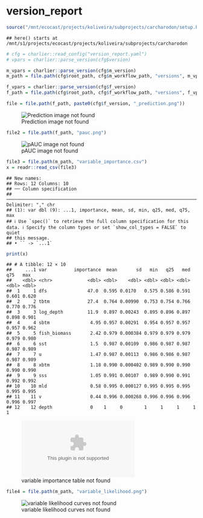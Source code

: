 version_report
================

``` r
source("/mnt/ecocast/projects/koliveira/subprojects/carcharodon/setup.R")
```

    ## here() starts at /mnt/s1/projects/ecocast/projects/koliveira/subprojects/carcharodon

``` r
# cfg = charlier::read_config("version_report.yaml")
# vpars = charlier::parse_version(cfg$version)

m_vpars = charlier::parse_version(cfg$m_version)
m_path = file.path(cfg$root_path, cfg$m_workflow_path, "versions", m_vpars[["major"]], m_vpars[["minor"]], cfg$m_version)

f_vpars = charlier::parse_version(cfg$f_version)
f_path = file.path(cfg$root_path, cfg$f_workflow_path, "versions", f_vpars[["major"]], f_vpars[["minor"]], cfg$f_version)
```

``` r
file = file.path(f_path, paste0(cfg$f_version, "_prediction.png"))
```

<figure>
<img
src="/mnt/s1/projects/ecocast/projects/koliveira/subprojects/carcharodon//workflows/forecast_workflow/versions/v01/000/v01.000.08/v01.000.08_prediction.png"
alt="Prediction image not found" />
<figcaption aria-hidden="true">Prediction image not found</figcaption>
</figure>

``` r
file2 = file.path(f_path, "pauc.png")
```

<figure>
<img
src="/mnt/s1/projects/ecocast/projects/koliveira/subprojects/carcharodon//workflows/forecast_workflow/versions/v01/000/v01.000.08/pauc.png"
alt="pAUC image not found" />
<figcaption aria-hidden="true">pAUC image not found</figcaption>
</figure>

``` r
file3 = file.path(m_path, "variable_importance.csv")
x = readr::read_csv(file3)
```

    ## New names:
    ## Rows: 12 Columns: 10
    ## ── Column specification
    ## ──────────────────────────────────────────────────────────────────────────────────────────────────────────────────────── Delimiter: "," chr
    ## (1): var dbl (9): ...1, importance, mean, sd, min, q25, med, q75, max
    ## ℹ Use `spec()` to retrieve the full column specification for this data. ℹ Specify the column types or set `show_col_types = FALSE` to quiet
    ## this message.
    ## • `` -> `...1`

``` r
print(x)
```

    ## # A tibble: 12 × 10
    ##     ...1 var          importance  mean       sd   min   q25   med   q75   max
    ##    <dbl> <chr>             <dbl> <dbl>    <dbl> <dbl> <dbl> <dbl> <dbl> <dbl>
    ##  1     1 dfs               47.0  0.595 0.0170   0.575 0.586 0.591 0.601 0.620
    ##  2     2 tbtm              27.4  0.764 0.00990  0.753 0.754 0.766 0.770 0.776
    ##  3     3 log_depth         11.9  0.897 0.00243  0.895 0.896 0.897 0.898 0.901
    ##  4     4 sbtm               4.95 0.957 0.00291  0.954 0.957 0.957 0.957 0.962
    ##  5     5 fish_biomass       2.42 0.979 0.000384 0.979 0.979 0.979 0.979 0.980
    ##  6     6 sst                1.5  0.987 0.00109  0.986 0.987 0.987 0.987 0.989
    ##  7     7 u                  1.47 0.987 0.00113  0.986 0.986 0.987 0.987 0.989
    ##  8     8 xbtm               1.18 0.990 0.000402 0.989 0.990 0.990 0.990 0.990
    ##  9     9 sss                1.05 0.991 0.00107  0.989 0.990 0.991 0.992 0.992
    ## 10    10 mld                0.58 0.995 0.000127 0.995 0.995 0.995 0.995 0.995
    ## 11    11 v                  0.44 0.996 0.000268 0.996 0.996 0.996 0.996 0.997
    ## 12    12 depth              0    1     0        1     1     1     1     1

<figure>
<embed
src="/mnt/s1/projects/ecocast/projects/koliveira/subprojects/carcharodon//workflows/modeling_workflow/versions/v01/000/v01.000.08/variable_importance.csv" />
<figcaption aria-hidden="true">variable importance table not
found</figcaption>
</figure>

``` r
file4 = file.path(m_path, "variable_likelihood.png")
```

<figure>
<img
src="/mnt/s1/projects/ecocast/projects/koliveira/subprojects/carcharodon//workflows/modeling_workflow/versions/v01/000/v01.000.08/variable_likelihood.png"
alt="variable likelihood curves not found" />
<figcaption aria-hidden="true">variable likelihood curves not
found</figcaption>
</figure>
